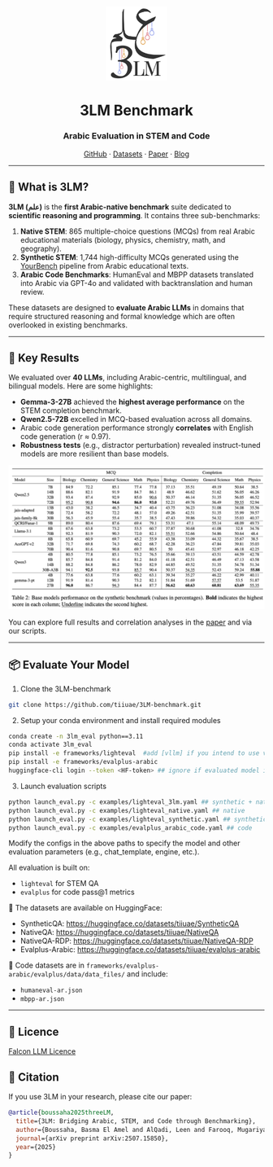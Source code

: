 <p align="center">
  <img src="assets/logo.png" width="120" alt="3LM Logo"/>
</p>

<h1 align="center"><strong>3LM Benchmark</strong></h1>
<h3 align="center">Arabic Evaluation in STEM and Code</h3>

<p align="center">
  <a href="https://github.com/tiiuae/3LM-benchmark">GitHub</a> ·
  <a href="https://huggingface.co/collections/tiiuae/3lm-arabic-benchmark-687de9629072871e702d35e1">Datasets</a> ·
  <a href="https://arxiv.org/pdf/2507.15850">Paper</a> ·
  <a href="https://huggingface.co/blog/tiiuae/3lm-benchmark">Blog</a>
</p>

---

## 🧠 What is 3LM?

**3LM (علم)** is the **first Arabic-native benchmark** suite dedicated to **scientific reasoning and programming**. It contains three sub-benchmarks:

1. **Native STEM**: 865 multiple-choice questions (MCQs) from real Arabic educational materials (biology, physics, chemistry, math, and geography).
2. **Synthetic STEM**: 1,744 high-difficulty MCQs generated using the [YourBench](https://github.com/huggingface/yourbench) pipeline from Arabic educational texts.
3. **Arabic Code Benchmarks**: HumanEval and MBPP datasets translated into Arabic via GPT-4o and validated with backtranslation and human review.

These datasets are designed to **evaluate Arabic LLMs** in domains that require structured reasoning and formal knowledge which are often overlooked in existing benchmarks.

---

## 🚀 Key Results

We evaluated over **40 LLMs**, including Arabic-centric, multilingual, and bilingual models. Here are some highlights:

- **Gemma-3-27B** achieved the **highest average performance** on the STEM completion benchmark.
- **Qwen2.5-72B** excelled in MCQ-based evaluation across all domains.
- Arabic code generation performance strongly **correlates** with English code generation (r ≈ 0.97).
- **Robustness tests** (e.g., distractor perturbation) revealed instruct-tuned models are more resilient than base models.

<p align="center">
  <img src="assets/results.png"  alt="Key results"/>
</p>

You can explore full results and correlation analyses in the [paper](https://arxiv.org/abs/2507.15850) and via our scripts.

---

<!-- ## 📦 How to Use the Benchmark -->
## 📦 Evaluate Your Model

1. Clone the 3LM-benchmark
```bash
git clone https://github.com/tiiuae/3LM-benchmark.git
```
2. Setup your conda environment and install required modules
```bash
conda create -n 3lm_eval python==3.11
conda activate 3lm_eval
pip install -e frameworks/lighteval  #add [vllm] if you intend to use vllm as backend
pip install -e frameworks/evalplus-arabic 
huggingface-cli login --token <HF-token> ## ignore if evaluated model is stored locally  
```

3. Launch evaluation scripts

```bash
python launch_eval.py -c examples/lighteval_3lm.yaml ## synthetic + native
python launch_eval.py -c examples/lighteval_native.yaml ## native
python launch_eval.py -c examples/lighteval_synthetic.yaml ## synthetic
python launch_eval.py -c examples/evalplus_arabic_code.yaml ## code
```
Modify the configs in the above paths to specify the model and other evaluation parameters (e.g., chat_template, engine, etc.).

All evaluation is built on:
- `lighteval` for STEM QA
- `evalplus` for code pass@1 metrics

📁 The datasets are available on HuggingFace:
- SyntheticQA: https://huggingface.co/datasets/tiiuae/SyntheticQA
- NativeQA: https://huggingface.co/datasets/tiiuae/NativeQA
- NativeQA-RDP: https://huggingface.co/datasets/tiiuae/NativeQA-RDP
- Evalplus-Arabic: https://huggingface.co/datasets/tiiuae/evalplus-arabic

📁 Code datasets are in `frameworks/evalplus-arabic/evalplus/data/data_files/` and include:
- `humaneval-ar.json`
- `mbpp-ar.json`

---

## 🪪 Licence

[Falcon LLM Licence](https://falconllm.tii.ae/falcon-terms-and-conditions.html)


## 📝 Citation

If you use 3LM in your research, please cite our paper:

```bibtex
@article{boussaha2025threeLM,
  title={3LM: Bridging Arabic, STEM, and Code through Benchmarking},
  author={Boussaha, Basma El Amel and AlQadi, Leen and Farooq, Mugariya and Alsuwaidi, Shaikha and Campesan, Giulia and Alzubaidi, Ahmed and Alyafeai, Mohammed and Hacid, Hakim},
  journal={arXiv preprint arXiv:2507.15850},
  year={2025}
}
```
